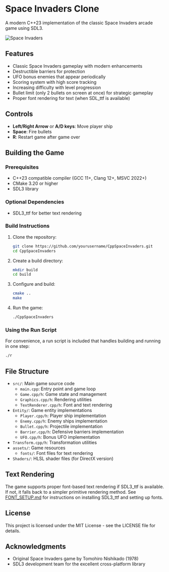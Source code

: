 # Space Invaders Clone

A modern C++23 implementation of the classic Space Invaders arcade game using SDL3.

![Space Invaders](screenshot.png)

## Features

- Classic Space Invaders gameplay with modern enhancements
- Destructible barriers for protection
- UFO bonus enemies that appear periodically
- Scoring system with high score tracking
- Increasing difficulty with level progression
- Bullet limit (only 2 bullets on screen at once) for strategic gameplay
- Proper font rendering for text (when SDL_ttf is available)

## Controls

- **Left/Right Arrow** or **A/D keys**: Move player ship
- **Space**: Fire bullets
- **R**: Restart game after game over

## Building the Game

### Prerequisites

- C++23 compatible compiler (GCC 11+, Clang 12+, MSVC 2022+)
- CMake 3.20 or higher
- SDL3 library

### Optional Dependencies

- SDL3_ttf for better text rendering

### Build Instructions

1. Clone the repository:
   ```bash
   git clone https://github.com/yourusername/CppSpaceInvaders.git
   cd CppSpaceInvaders
   ```

2. Create a build directory:
   ```bash
   mkdir build
   cd build
   ```

3. Configure and build:
   ```bash
   cmake ..
   make
   ```

4. Run the game:
   ```bash
   ./CppSpaceInvaders
   ```

### Using the Run Script

For convenience, a run script is included that handles building and running in one step:

```bash
./r
```

## File Structure

- `src/`: Main game source code
  - `main.cpp`: Entry point and game loop
  - `Game.cpp/h`: Game state and management
  - `Graphics.cpp/h`: Rendering utilities
  - `TextRenderer.cpp/h`: Font and text rendering
- `Entity/`: Game entity implementations
  - `Player.cpp/h`: Player ship implementation
  - `Enemy.cpp/h`: Enemy ships implementation
  - `Bullet.cpp/h`: Projectile implementation
  - `Barrier.cpp/h`: Defensive barriers implementation
  - `UFO.cpp/h`: Bonus UFO implementation
- `Transform.cpp/h`: Transformation utilities
- `assets/`: Game resources
  - `fonts/`: Font files for text rendering
- `Shaders/`: HLSL shader files (for DirectX version)

## Text Rendering

The game supports proper font-based text rendering if SDL3_ttf is available. If not, it falls back to a simpler primitive rendering method. See [FONT_SETUP.md](FONT_SETUP.md) for instructions on installing SDL3_ttf and setting up fonts.

## License

This project is licensed under the MIT License - see the LICENSE file for details.

## Acknowledgments

- Original Space Invaders game by Tomohiro Nishikado (1978)
- SDL3 development team for the excellent cross-platform library
